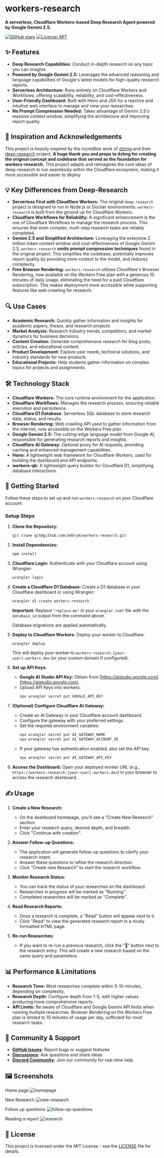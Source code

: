 # workers-research

**A serverless, Cloudflare Workers-based Deep Research Agent powered by Google Gemini 2.5.**

[![GitHub stars](https://img.shields.io/github/stars/G4brym/workers-research?style=social)](https://github.com/G4brym/workers-research/stargazers)
[![License: MIT](https://img.shields.io/badge/License-MIT-yellow.svg)](https://github.com/G4brym/workers-research/blob/main/LICENSE)

## ✨ Features

- **Deep Research Capabilities:** Conduct in-depth research on any topic you can imagine.
- **Powered by Google Gemini 2.5:** Leverages the advanced reasoning and language capabilities of Google's latest models for high-quality research reports.
- **Serverless Architecture:** Runs entirely on Cloudflare Workers and Workflows, offering scalability, reliability, and cost-effectiveness.
- **User-Friendly Dashboard:** Built with Hono and JSX for a reactive and intuitive web interface to manage and view your researches.
- **No Prompt Compression Needed:** Takes advantage of Gemini 2.5's massive context window, simplifying the architecture and improving report quality.

## 🚀 Inspiration and Acknowledgements

This project is heavily inspired by the incredible work of [dzhng](https://github.com/dzhng) and their [deep-research](https://github.com/dzhng/deep-research) project. **A huge thank you and props to dzhng for creating the original concept and codebase that served as the foundation for workers-research.** This project adapts and reimagines the core ideas of deep-research to run seamlessly within the Cloudflare ecosystem, making it more accessible and easier to deploy.

## 💡 Key Differences from Deep-Research

- **Serverless First with Cloudflare Workers:** The original `deep-research` project is designed to run in Node.js or Docker environments. `workers-research` is built from the ground up for Cloudflare Workers.
- **Cloudflare Workflows for Reliability:** A significant enhancement is the use of Cloudflare Workflows to manage the research process. This ensures that even complex, multi-step research tasks are reliably completed.
- **Gemini 2.5 and Simplified Architecture:** Leveraging the extensive 2 million token context window and cost-effectiveness of Google Gemini 2.5, `workers-research` **omits prompt compression techniques** found in the original project. This simplifies the codebase, potentially improves report quality by providing more context to the model, and reduces complexity.
- **Free Browser Rendering:** `workers-research` utilizes Cloudflare's Browser Rendering, now available on the Workers Free plan with a generous 10 minutes of daily usage, eliminating the need for a paid Cloudflare subscription. This makes deployment more accessible while supporting features like web crawling for research.

## 🔍 Use Cases

- **Academic Research:** Quickly gather information and insights for academic papers, theses, and research projects.
- **Market Analysis:** Research industry trends, competitors, and market dynamics for business decisions.
- **Content Creation:** Generate comprehensive research for blog posts, articles, and educational content.
- **Product Development:** Explore user needs, technical solutions, and industry standards for new products.
- **Educational Projects:** Help students gather information on complex topics for projects and assignments.

## 🛠️ Technology Stack

- **Cloudflare Workers:** The core runtime environment for the application.
- **Cloudflare Workflows:** Manages the research process, ensuring reliable execution and persistence.
- **Cloudflare D1 Database:** Serverless SQL database to store research data, status, and results.
- **Browser Rendering:** Web crawling API used to gather information from the internet, now accessible on the Workers Free plan.
- **Google Gemini 2.5:** The cutting-edge language model from Google AI, responsible for generating research reports and insights.
- **Cloudflare AI Gateway:** Optional proxy for AI requests, providing caching and enhanced management capabilities.
- **Hono:** A lightweight web framework for Cloudflare Workers, used for building the dashboard and API endpoints.
- **workers-qb:** A lightweight query builder for Cloudflare D1, simplifying database interactions.

## 🚦 Getting Started

Follow these steps to set up and run `workers-research` on your Cloudflare account:

### Setup Steps

1. **Clone the Repository:**
   ```bash
   git clone git@github.com:G4brym/workers-research.git
   ```

2. **Install Dependencies:**
   ```bash
   npm install
   ```

3. **Cloudflare Login:**
   Authenticate with your Cloudflare account using Wrangler:
   ```bash
   wrangler login
   ```

4. **Create a Cloudflare D1 Database:**
   Create a D1 database in your Cloudflare dashboard or using Wrangler:
   ```bash
   wrangler d1 create workers-research
   ```
   **Important:** Replace `"replace-me"` in your `wrangler.toml` file with the `database_id` output from the command above.

	Database migrations are applied automatically.

5. **Deploy to Cloudflare Workers:**
   Deploy your worker to Cloudflare:
   ```bash
   wrangler deploy
   ```
   This will deploy your worker to `workers-research.{your-user}.workers.dev` (or your custom domain if configured).

6. **Set up API Keys:**
   - **Google AI Studio API Key:** Obtain from [https://aistudio.google.com](https://aistudio.google.com).
   - Upload API Keys into workers:
     ```bash
     npx wrangler secret put GOOGLE_API_KEY
     ```

7. **(Optional) Configure Cloudflare AI Gateway:**
   - Create an AI Gateway in your Cloudflare account dashboard.
   - Configure the gateway with your preferred settings.
   - Set the required environment variables:
     ```bash
     npx wrangler secret put AI_GATEWAY_NAME
     npx wrangler secret put AI_GATEWAY_ACCOUNT_ID
     ```
   - If your gateway has authentication enabled, also set the API key:
     ```bash
     npx wrangler secret put AI_GATEWAY_API_KEY
     ```

8. **Access the Dashboard:**
   Open your deployed worker URL (e.g., `https://workers-research.{your-user}.workers.dev`) in your browser to access the research dashboard.

## ✍️ Usage

1. **Create a New Research:**
   - On the dashboard homepage, you'll see a "Create New Research" section.
   - Enter your research query, desired depth, and breadth.
   - Click "Continue with creation".

2. **Answer Follow-up Questions:**
   - The application will generate follow-up questions to clarify your research intent.
   - Answer these questions to refine the research direction.
   - Click "Create new Research" to start the research workflow.

3. **Monitor Research Status:**
   - You can track the status of your researches on the dashboard.
   - Researches in progress will be marked as "Running".
   - Completed researches will be marked as "Complete".

4. **Read Research Reports:**
   - Once a research is complete, a "Read" button will appear next to it.
   - Click "Read" to view the generated research report in a nicely formatted HTML page.

5. **Re-run Researches:**
   - If you want to re-run a previous research, click the "🔄" button next to the research entry. This will create a new research based on the same query and parameters.

## 📊 Performance & Limitations

- **Research Time:** Most researches complete within 5-10 minutes, depending on complexity.
- **Research Depth:** Configure depth from 1-5, with higher values producing more comprehensive reports.
- **API Limits:** Be aware of Cloudflare and Google Gemini API limits when running multiple researches. Browser Rendering on the Workers Free plan is limited to 10 minutes of usage per day, sufficient for most research tasks.

## 💬 Community & Support

- **[GitHub Issues](https://github.com/G4brym/workers-research/issues):** Report bugs or suggest features
- **[Discussions](https://github.com/G4brym/workers-research/discussions):** Ask questions and share ideas
- **[Discord Community](https://discord.gg/example):** Join our community for real-time help

## 🖼️ Screenshots

Home page
![homepage](https://github.com/G4brym/workers-research/raw/main/assets/images/home.png)

New Research
![new-research](https://github.com/G4brym/workers-research/raw/main/assets/images/new-research.png)

Follow up questions
![follow-up-questions](https://github.com/G4brym/workers-research/raw/main/assets/images/follow-up-questions.png)

Reading a report
![research](https://github.com/G4brym/workers-research/raw/main/assets/images/report.png)

## 📜 License

This project is licensed under the MIT License - see the [LICENSE](LICENSE) file for details.

